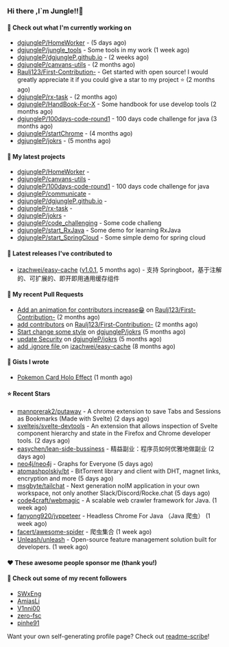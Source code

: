 ### Hi there ,I`m Jungle!!👋

#### 👷 Check out what I'm currently working on

- [dgjungleP/HomeWorker](https://github.com/dgjungleP/HomeWorker) -  (5 days ago)
- [dgjungleP/jungle_tools](https://github.com/dgjungleP/jungle_tools) - Some tools in my work (1 week ago)
- [dgjungleP/dgjungleP.github.io](https://github.com/dgjungleP/dgjungleP.github.io) -  (2 weeks ago)
- [dgjungleP/canvans-utils](https://github.com/dgjungleP/canvans-utils) -  (2 months ago)
- [Raulj123/First-Contribution-](https://github.com/Raulj123/First-Contribution-) - Get started with open source! I would greatly appreciate it if you could give a star to my project ⭐ (2 months ago)
- [dgjungleP/rx-task](https://github.com/dgjungleP/rx-task) -  (2 months ago)
- [dgjungleP/HandBook-For-X](https://github.com/dgjungleP/HandBook-For-X) - Some handbook for use develop tools (2 months ago)
- [dgjungleP/100days-code-round1](https://github.com/dgjungleP/100days-code-round1) - 100 days code challenge for java (3 months ago)
- [dgjungleP/startChrome](https://github.com/dgjungleP/startChrome) -  (4 months ago)
- [dgjungleP/jokrs](https://github.com/dgjungleP/jokrs) -  (5 months ago)

#### 🌱 My latest projects

- [dgjungleP/HomeWorker](https://github.com/dgjungleP/HomeWorker) - 
- [dgjungleP/canvans-utils](https://github.com/dgjungleP/canvans-utils) - 
- [dgjungleP/100days-code-round1](https://github.com/dgjungleP/100days-code-round1) - 100 days code challenge for java
- [dgjungleP/communicate](https://github.com/dgjungleP/communicate) - 
- [dgjungleP/dgjungleP.github.io](https://github.com/dgjungleP/dgjungleP.github.io) - 
- [dgjungleP/rx-task](https://github.com/dgjungleP/rx-task) - 
- [dgjungleP/jokrs](https://github.com/dgjungleP/jokrs) - 
- [dgjungleP/code_challenging](https://github.com/dgjungleP/code_challenging) - Some code challeng
- [dgjungleP/start_RxJava](https://github.com/dgjungleP/start_RxJava) - Some demo for learning RxJava
- [dgjungleP/start_SpringCloud](https://github.com/dgjungleP/start_SpringCloud) - Some simple demo for spring cloud 

#### 🔭 Latest releases I've contributed to

- [izachwei/easy-cache](https://github.com/izachwei/easy-cache) ([v1.0.1](https://github.com/izachwei/easy-cache/releases/tag/v1.0.1), 5 months ago) - 支持 Springboot，基于注解的、可扩展的、即开即用通用缓存组件

#### 🔨 My recent Pull Requests

- [Add  an animation for contributors increase😁](https://github.com/Raulj123/First-Contribution-/pull/4) on [Raulj123/First-Contribution-](https://github.com/Raulj123/First-Contribution-) (2 months ago)
- [add contributors](https://github.com/Raulj123/First-Contribution-/pull/3) on [Raulj123/First-Contribution-](https://github.com/Raulj123/First-Contribution-) (2 months ago)
- [Start change some style](https://github.com/dgjungleP/jokrs/pull/2) on [dgjungleP/jokrs](https://github.com/dgjungleP/jokrs) (5 months ago)
- [update Security](https://github.com/dgjungleP/jokrs/pull/1) on [dgjungleP/jokrs](https://github.com/dgjungleP/jokrs) (5 months ago)
- [add .ignore file ](https://github.com/izachwei/easy-cache/pull/2) on [izachwei/easy-cache](https://github.com/izachwei/easy-cache) (8 months ago)


#### 📓 Gists I wrote

- [Pokemon Card Holo Effect](https://gist.github.com/5870cd3bb091268b3485debc5f3cec36) (1 month ago)

#### ⭐ Recent Stars

- [mannprerak2/putaway](https://github.com/mannprerak2/putaway) - A chrome extension to save Tabs and Sessions as Bookmarks (Made with Svelte) (2 days ago)
- [sveltejs/svelte-devtools](https://github.com/sveltejs/svelte-devtools) - An extension that allows inspection of Svelte component hierarchy and state in the Firefox and Chrome developer tools. (2 days ago)
- [easychen/lean-side-bussiness](https://github.com/easychen/lean-side-bussiness) - 精益副业：程序员如何优雅地做副业 (2 days ago)
- [neo4j/neo4j](https://github.com/neo4j/neo4j) - Graphs for Everyone (5 days ago)
- [atomashpolskiy/bt](https://github.com/atomashpolskiy/bt) - BitTorrent library and client with DHT, magnet links, encryption and more (5 days ago)
- [msgbyte/tailchat](https://github.com/msgbyte/tailchat) - Next generation noIM application in your own workspace, not only another Slack/Discord/Rocke.chat (5 days ago)
- [code4craft/webmagic](https://github.com/code4craft/webmagic) - A scalable web crawler framework for Java. (1 week ago)
- [fanyong920/jvppeteer](https://github.com/fanyong920/jvppeteer) - Headless Chrome For Java （Java 爬虫） (1 week ago)
- [facert/awesome-spider](https://github.com/facert/awesome-spider) - 爬虫集合 (1 week ago)
- [Unleash/unleash](https://github.com/Unleash/unleash) - Open-source feature management solution built for developers. (1 week ago)

#### ❤️ These awesome people sponsor me (thank you!)


#### 👯 Check out some of my recent followers

- [SWxEng](https://github.com/SWxEng)
- [AmiasLi](https://github.com/AmiasLi)
- [V1nni00](https://github.com/V1nni00)
- [zero-fsc](https://github.com/zero-fsc)
- [pinhe91](https://github.com/pinhe91)

Want your own self-generating profile page? Check out [readme-scribe](https://github.com/muesli/readme-scribe)!

